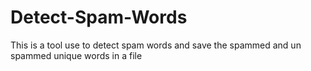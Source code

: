# Detect-Spam-Words
This is a tool use to detect spam words and save the spammed and un spammed unique words in a file
